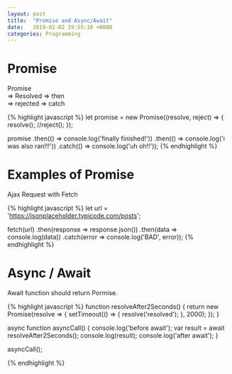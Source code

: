 ```yaml
---
layout: post
title:  "Promise and Async/Await"
date:   2019-02-02 19:55:16 +0800
categories: Programming
---
```




# Promise 
Promise <br/>
   => Resolved => then <br/>
   => rejected => catch <br/>

{% highlight javascript %}
let promise = new Promise((resolve, reject) => {
    resolve();
    //reject();
});

promise
    .then(() => console.log('finally finished!'))
    .then(() => console.log('i was also ran!!!'))
    .catch(() => console.log('uh oh!!'));
{% endhighlight %}


# Examples of Promise
Ajax Request with Fetch

{% highlight javascript %}
let url = 'https://jsonplaceholder.typicode.com/posts';

fetch(url)
    .then(response => response.json())
    .then(data => console.log(data))
    .catch(error => console.log('BAD', error));
{% endhighlight %}


# Async / Await
Await function should return Pormise.

{% highlight javascript %}
function resolveAfter2Seconds() {
    return new Promise(resolve => {
        setTimeout(() => {
        resolve('resolved');
        }, 2000);
    });
}

async function asyncCall() {
  console.log('before await');
  var result = await resolveAfter2Seconds();
  console.log(result);
  console.log('after await');
}

asyncCall();

{% endhighlight %}